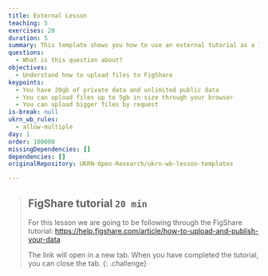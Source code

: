 ```yaml
---
title: External Lesson
teaching: 5
exercises: 20
duration: 5
summary: This template shows you how to use an external tutorial as a lesson.
questions:
  - What is this question about?
objectives:
  - Understand how to upload files to FigShare
keypoints:
  - You have 20gb of private data and unlimited public data
  - You can upload files up to 5gb in size through your browser
  - You can upload bigger files by request
is-break: null
ukrn_wb_rules:
  - allow-multiple
day: 1
order: 100000
missingDependencies: []
dependencies: []
originalRepository: UKRN-Open-Research/ukrn-wb-lesson-templates

---
```

> ## FigShare tutorial `20 min`
> For this lesson we are going to be following through the FigShare tutorial:
> <a href="https://help.figshare.com/article/how-to-upload-and-publish-your-data" target="_blank">https://help.figshare.com/article/how-to-upload-and-publish-your-data</a>
>
> The link will open in a new tab.
> When you have completed the tutorial, you can close the tab.
{: .challenge}
